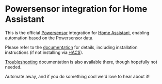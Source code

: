 # Powersensor integration for Home Assistant

This is the official [Powersensor](https://www.powersensor.com.au) integration
for [Home Assistant](https://www.home-assistant.io), enabling automation based
on the Powersensor data.

Please refer to the [documentation](https://dius.github.io/homeassistant-powersensor/) for details, including installation instructions (if not installing via [HACS](https://hacs.xyz)).

[Troubleshooting](https://dius.github.io/homeassistant-powersensor/troubleshooting.html) documentation is also available there, though hopefully not needed.

Automate away, and if you do something cool we'd love to hear about it!
